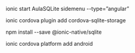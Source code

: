 ionic start AulaSQLite sidemenu --type=”angular”

ionic cordova plugin add cordova-sqlite-storage

npm install --save @ionic-native/sqlite

ionic cordova platform add android


